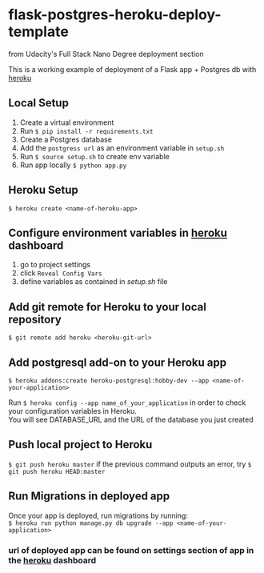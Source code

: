 # flask-postgres-heroku-deploy-template
from Udacity's Full Stack Nano Degree deployment section

This is a working example of deployment of a Flask app + Postgres db with [heroku](https://dashboard.heroku.com)

## Local Setup
1. Create a virtual environment
2. Run `$ pip install -r requirements.txt`
3. Create a Postgres database
4. Add the `postgress url` as an environment variable in `setup.sh`
5. Run `$ source setup.sh` to create env variable
6. Run app locally `$ python app.py`

## Heroku Setup

`$ heroku create <name-of-heroku-app>`

## Configure environment variables in [heroku](https://dashboard.heroku.com) dashboard

1. go to project settings 
2. click `Reveal Config Vars`
3. define variables as contained in *setup.sh* file

## Add git remote for Heroku to your local repository
`$ git remote add heroku <heroku-git-url>`

## Add postgresql add-on to your Heroku app
`$ heroku addons:create heroku-postgresql:hobby-dev --app <name-of-your-application>`

Run `$ heroku config --app name_of_your_application` in order to check your configuration variables in Heroku.  
You will see DATABASE_URL and the URL of the database you just created

## Push local project to Heroku
`$ git push heroku master`
if the previous command outputs an error, try `$ git push heroku HEAD:master`

## Run Migrations in deployed app
Once your app is deployed, run migrations by running:  
`$ heroku run python manage.py db upgrade --app <name-of-your-application>`

### url of deployed app can be found on settings section of app in the [heroku](https://dashboard.heroku.com) dashboard
